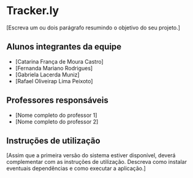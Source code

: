 # Tracker.ly

[Escreva um ou dois  parágrafo resumindo o objetivo do seu projeto.]

## Alunos integrantes da equipe

* [Catarina França de Moura Castro]
* [Fernanda Mariano Rodrigues]
* [Gabriela Lacerda Muniz]
* [Rafael Oliveirap Lima Peixoto]

## Professores responsáveis

* [Nome completo do professor 1]
* [Nome completo do professor 2]

## Instruções de utilização

[Assim que a primeira versão do sistema estiver disponível, deverá complementar com as instruções de utilização. Descreva como instalar eventuais dependências e como executar a aplicação.]
